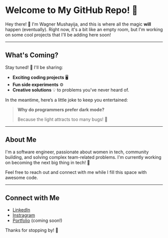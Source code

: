 # Welcome to My GitHub Repo! 👋

Hey there! 👋 I'm Wagner Mushayija, and this is where all the magic **will** happen (eventually). Right now, it's a bit like an empty room, but I'm working on some cool projects that I'll be adding here soon!

---

## What's Coming?

Stay tuned! 🚀 I'll be sharing:
- **Exciting coding projects** 🖥️
- **Fun side experiments** ⚙️
- **Creative solutions** 💡 to problems you've never heard of.

In the meantime, here’s a little joke to keep you entertained:

> **Why do programmers prefer dark mode?**
> 
> Because the light attracts too many bugs! 🐛

---

## About Me

I'm a software engineer, passionate about women in tech, community building, and solving complex team-related problems. I'm currently working on becoming the next big thing in tech! 💪

Feel free to reach out and connect with me while I fill this space with awesome code.

---

## Connect with Me
- [LinkedIn](https://www.linkedin.com/in/wagner-mushayija)
- [Instragram](https://instagram.com/____.gigi__)
- [Portfolio](https://your-portfolio-link.com) (coming soon!)

Thanks for stopping by! 🎉

 

